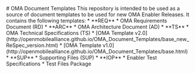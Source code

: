 <!DOCTYPE html>
<p># OMA Document Templates This repository is intended to be used as a source of document templates to be used for new OMA Enabler Releases. It contains the following templates: * **REQ** * OMA Requirements Document (RD) * **ARC** * OMA Architecture Document (AD) * **TS** * OMA Technical Specifications (TS) * [OMA Template v2.0](http://openmobilealliance.github.io/OMA_Document_Templates/base_new_ReSpec_version.html) * [OMA Template v1.0](http://openmobilealliance.github.io/OMA_Document_Templates/base.html) * **SUP** * Supporting Files (SUP) * **IOP** * Enabler Test Specifications * Test Files Package</p>